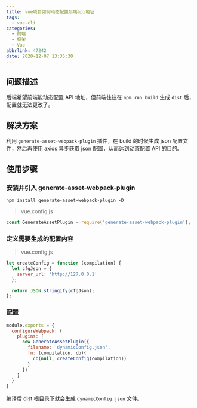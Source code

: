 ```yaml
---
title: vue项目如何动态配置后端api地址
tags:
  - vue-cli
categories:
  - 前端
  - 框架
  - Vue
abbrlink: 47242
date: 2020-12-07 13:35:30
---
```


## 问题描述

后端希望前端能动态配置 API 地址，但前端往往在 `npm run build` 生成 `dist` 后，配置就无法更改了。

## 解决方案

利用 `generate-asset-webpack-plugin` 插件，在 build 的时候生成 json 配置文件，然后再使用 axios 异步获取 json 配置，从而达到动态配置 API 的目的。

<!-- more -->

## 使用步骤

### 安装并引入 generate-asset-webpack-plugin

```shell
npm install generate-asset-webpack-plugin -D
```

> vue.config.js

```js
const GenerateAssetPlugin = require('generate-asset-webpack-plugin');
```

### 定义需要生成的配置内容

> vue.config.js

```js
let createConfig = function (compilation) {
  let cfgJson = {
    server_url: 'http://127.0.0.1'
  };

  return JSON.stringify(cfgJson);
};
```

### 配置

```js
module.exports = {
  configureWebpack: {
    plugins: [
      new GenerateAssetPlugin({
        filename: 'dynamicConfig.json',
        fn: (compilation, cb){
          cb(null, createConfig(compilation))
        }
      })
    ]
  }
}
```

编译后 dist 根目录下就会生成 `dynamicConfig.json` 文件。
